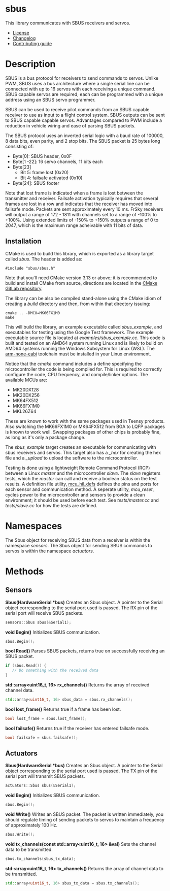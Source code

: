 # sbus
This library communicates with SBUS receivers and servos. 
   * [License](LICENSE.md)
   * [Changelog](CHANGELOG.md)
   * [Contributing guide](CONTRIBUTING.md)

# Description
SBUS is a bus protocol for receivers to send commands to servos. Unlike PWM, SBUS uses a bus architecture where a single serial line can be connected with up to 16 servos with each receiving a unique command. SBUS capable servos are required; each can be programmed with a unique address using an SBUS servo programmer.

SBUS can be used to receive pilot commands from an SBUS capable receiver to use as input to a flight control system. SBUS outputs can be sent to SBUS capable capable servos. Advantages compared to PWM include a reduction in vehicle wiring and ease of parsing SBUS packets.

The SBUS protocol uses an inverted serial logic with a baud rate of 100000, 8 data bits, even parity, and 2 stop bits. The SBUS packet is 25 bytes long consisting of:
   * Byte[0]: SBUS header, 0x0F
   * Byte[1 -22]: 16 servo channels, 11 bits each
   * Byte[23]
      * Bit 5: frame lost (0x20)
      * Bit 4: failsafe activated (0x10)
   * Byte[24]: SBUS footer

Note that lost frame is indicated when a frame is lost between the transmitter and receiver. Failsafe activation typically requires that several frames are lost in a row and indicates that the receiver has moved into failsafe mode. Packets are sent approximately every 10 ms. FrSky receivers will output a range of 172 - 1811 with channels set to a range of -100% to +100%. Using extended limits of -150% to +150% outputs a range of 0 to 2047, which is the maximum range acheivable with 11 bits of data.

## Installation
CMake is used to build this library, which is exported as a library target called *sbus*. The header is added as:

```
#include "sbus/sbus.h"
```
Note that you'll need CMake version 3.13 or above; it is recommended to build and install CMake from source, directions are located in the [CMake GitLab repository](https://github.com/Kitware/CMake).

The library can be also be compiled stand-alone using the CMake idiom of creating a *build* directory and then, from within that directory issuing:

```
cmake .. -DMCU=MK66FX1M0
make
```

This will build the library, an example executable called *sbus_example*, and executables for testing using the Google Test framework. The example executable source file is located at *examples/sbus_example.cc*. This code is built and tested on an AMD64 system running Linux and is likely to build on AMD64 systems running the Windows Subsystem for Linux (WSL). The [arm-none-eabi](https://developer.arm.com/tools-and-software/open-source-software/developer-tools/gnu-toolchain/gnu-rm/downloads) toolchain must be installed in your Linux environment.

Notice that the *cmake* command includes a define specifying the microcontroller the code is being compiled for. This is required to correctly configure the code, CPU frequency, and compile/linker options. The available MCUs are:
   * MK20DX128
   * MK20DX256
   * MK64FX512
   * MK66FX1M0
   * MKL26Z64

These are known to work with the same packages used in Teensy products. Also switching the MK66FX1M0 or MK64FX512 from BGA to LQFP packages is known to work well. Swapping packages of other chips is probably fine, as long as it's only a package change.

The *sbus_example* target creates an executable for communicating with sbus receivers and servos. This target also has a *_hex* for creating the hex file and a *_upload* to upload the software to the microcontroller. 

Testing is done using a lightweight Remote Command Protocol (RCP) between a Linux *master* and the microcontroller *slave*. The *slave* registers tests, which the *master* can call and receive a boolean status on the test results. A definition file utility, [mcu_hil_defs](https://gitlab.com/bolderflight/utils/mcu_hil_defs) defines the pins and ports for each sensor and communication method. A seperate utility, *mcu_reset*, cycles power to the microcontroller and sensors to provide a clean environment; it should be used before each test. See *tests/master.cc* and *tests/slave.cc* for how the tests are defined.

# Namespaces
The Sbus object for receiving SBUS data from a receiver is within the namespace *sensors*. The Sbus object for sending SBUS commands to servos is within the namespace *actuators*.

# Methods

## Sensors

**Sbus(HardwareSerial &ast;bus)** Creates an Sbus object. A pointer to the Serial object corresponding to the serial port used is passed. The RX pin of the serial port will receive SBUS packets.

```C++
sensors::Sbus sbus(&Serial1);
```

**void Begin()** Initializes SBUS communication.

```C++
sbus.Begin();
```

**bool Read()** Parses SBUS packets, returns true on successfully receiving an SBUS packet.

```C++
if (sbus.Read()) {
   // Do something with the received data
}
```

**std::array<uint16_t, 16> rx_channels()** Returns the array of received channel data.

```C++
std::array<uint16_t, 16> sbus_data = sbus.rx_channels();
```

**bool lost_frame()** Returns true if a frame has been lost.

```C++
bool lost_frame = sbus.lost_frame();
```

**bool failsafe()** Returns true if the receiver has entered failsafe mode.

```C++
bool failsafe = sbus.failsafe();
```

## Actuators

**Sbus(HardwareSerial &ast;bus)** Creates an Sbus object. A pointer to the Serial object corresponding to the serial port used is passed. The TX pin of the serial port will transmit SBUS packets.

```C++
actuators::Sbus sbus(&Serial1);
```

**void Begin()** Initializes SBUS communication.

```C++
sbus.Begin();
```

**void Write()** Writes an SBUS packet. The packet is written immediately, you should regulate timing of sending packets to servos to maintain a frequency of approximately 100 Hz.

```C++
sbus.Write();
```

**void tx_channels(const std::array<uint16_t, 16> &val)** Sets the channel data to be transmitted.

```C++
sbus.tx_channels(sbus_tx_data);
```

**std::array<uint16_t, 16> tx_channels()** Returns the array of channel data to be transmitted.

```C++
std::array<uint16_t, 16> sbus_tx_data = sbus.tx_channels();
```
